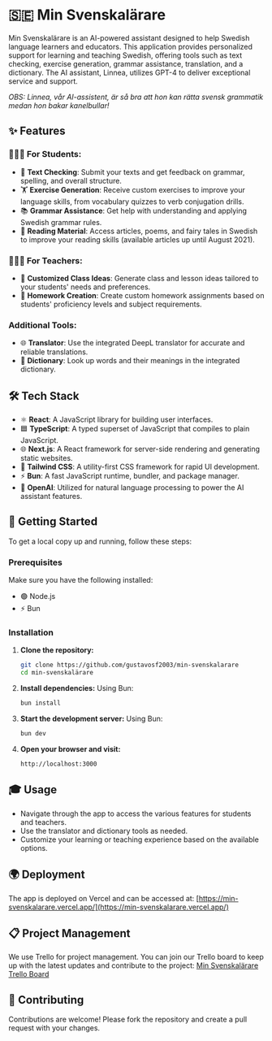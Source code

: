 # 🇸🇪 Min Svenskalärare

Min Svenskalärare is an AI-powered assistant designed to help Swedish language learners and educators. This application provides personalized support for learning and teaching Swedish, offering tools such as text checking, exercise generation, grammar assistance, translation, and a dictionary. The AI assistant, Linnea, utilizes GPT-4 to deliver exceptional service and support.

*OBS: Linnea, vår AI-assistent, är så bra att hon kan rätta svensk grammatik medan hon bakar kanelbullar!*

## ✨ Features

### 👨🏻‍🎓 For Students:
- 📝 **Text Checking**: Submit your texts and get feedback on grammar, spelling, and overall structure.
- 🏋️ **Exercise Generation**: Receive custom exercises to improve your language skills, from vocabulary quizzes to verb conjugation drills.
- 📚 **Grammar Assistance**: Get help with understanding and applying Swedish grammar rules.
- 📖 **Reading Material**: Access articles, poems, and fairy tales in Swedish to improve your reading skills (available articles up until August 2021).

### 🧑🏻‍🏫 For Teachers:
- 🏫 **Customized Class Ideas**: Generate class and lesson ideas tailored to your students' needs and preferences.
- 📝 **Homework Creation**: Create custom homework assignments based on students' proficiency levels and subject requirements.

### Additional Tools:
- 🌐 **Translator**: Use the integrated DeepL translator for accurate and reliable translations.
- 📘 **Dictionary**: Look up words and their meanings in the integrated dictionary.

## 🛠 Tech Stack

- ⚛️ **React**: A JavaScript library for building user interfaces.
- 🟦 **TypeScript**: A typed superset of JavaScript that compiles to plain JavaScript.
- 🌐 **Next.js**: A React framework for server-side rendering and generating static websites.
- 🎨 **Tailwind CSS**: A utility-first CSS framework for rapid UI development.
- ⚡ **Bun**: A fast JavaScript runtime, bundler, and package manager.
- 🤖 **OpenAI**: Utilized for natural language processing to power the AI assistant features.

## 🚀 Getting Started

To get a local copy up and running, follow these steps:

### Prerequisites

Make sure you have the following installed:

- 🟢 Node.js
- ⚡ Bun

### Installation

1. **Clone the repository:**
    ```bash
    git clone https://github.com/gustavosf2003/min-svenskalarare
    cd min-svenskalärare
    ```

2. **Install dependencies:**
    Using Bun:
    ```bash
    bun install
    ```

3. **Start the development server:**
    Using Bun:
    ```bash
    bun dev
    ```

4. **Open your browser and visit:**
    ```
    http://localhost:3000
    ```

## 🎓 Usage

- Navigate through the app to access the various features for students and teachers.
- Use the translator and dictionary tools as needed.
- Customize your learning or teaching experience based on the available options.

## 🌍 Deployment

The app is deployed on Vercel and can be accessed at:
[https://min-svenskalarare.vercel.app/](https://min-svenskalarare.vercel.app/)

## 📋 Project Management

We use Trello for project management. You can join our Trello board to keep up with the latest updates and contribute to the project: 
[Min Svenskalärare Trello Board](https://trello.com/invite/b/66a2e3fe3acdeecc943d8320/ATTI1405cc43cf838dd7af1a207e1eceb85360B84B16/min-svenskalarare)

## 🤝 Contributing

Contributions are welcome! Please fork the repository and create a pull request with your changes.
